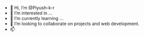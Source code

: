 - 👋 Hi, I’m @Piyush-k-r
- 👀 I’m interested in ...
- 🌱 I’m currently learning ...
- 💞️ I’m looking to collaborate on projects and web development. 
- 📫 

<!---
Piyush-k-r/Piyush-k-r is a ✨ special ✨ repository because its `README.md` (this file) appears on your GitHub profile.
You can click the Preview link to take a look at your changes.
--->
